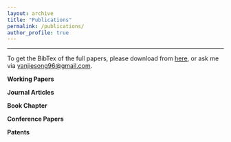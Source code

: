 ```yaml
---
layout: archive
title: "Publications"
permalink: /publications/
author_profile: true
---
```


---
To get the BibTex of the full papers, please download from [here](https://github.com/yanjiesong/yanjiesong.github.io/blob/master/files/mybib.bib), or ask me via yanjiesong96@gmail.com.

**Working Papers**
<ol>

</ol>

**Journal Articles**
<ol>

</ol>


**Book Chapter**
<ol>

</ol>

**Conference Papers**
<ol>
  
</ol>

**Patents**

<ol>
  
</ol>


</ol>
